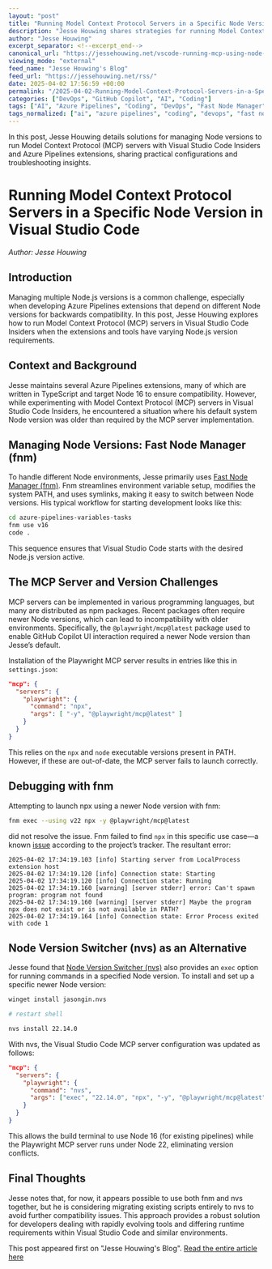 ```yaml
---
layout: "post"
title: "Running Model Context Protocol Servers in a Specific Node Version in Visual Studio Code"
description: "Jesse Houwing shares strategies for running Model Context Protocol (MCP) servers that require newer Node versions inside Visual Studio Code, focusing on Node version management with Fast Node Manager (fnm) and Node Version Switcher (nvs). Detailed configurations and troubleshooting steps are provided."
author: "Jesse Houwing"
excerpt_separator: <!--excerpt_end-->
canonical_url: "https://jessehouwing.net/vscode-running-mcp-using-node-version/"
viewing_mode: "external"
feed_name: "Jesse Houwing's Blog"
feed_url: "https://jessehouwing.net/rss/"
date: 2025-04-02 17:56:59 +00:00
permalink: "/2025-04-02-Running-Model-Context-Protocol-Servers-in-a-Specific-Node-Version-in-Visual-Studio-Code.html"
categories: ["DevOps", "GitHub Copilot", "AI", "Coding"]
tags: ["AI", "Azure Pipelines", "Coding", "DevOps", "Fast Node Manager", "GitHub", "GitHub Copilot", "MCP", "MCP Server", "Node Version Management", "Node Version Switcher", "Node.js", "Npx", "Playwright", "Posts", "Typescript", "VS Code"]
tags_normalized: ["ai", "azure pipelines", "coding", "devops", "fast node manager", "github", "github copilot", "mcp", "mcp server", "node version management", "node version switcher", "nodedotjs", "npx", "playwright", "posts", "typescript", "vs code"]
---
```


In this post, Jesse Houwing details solutions for managing Node versions to run Model Context Protocol (MCP) servers with Visual Studio Code Insiders and Azure Pipelines extensions, sharing practical configurations and troubleshooting insights.<!--excerpt_end-->

# Running Model Context Protocol Servers in a Specific Node Version in Visual Studio Code

*Author: Jesse Houwing*

## Introduction

Managing multiple Node.js versions is a common challenge, especially when developing Azure Pipelines extensions that depend on different Node versions for backwards compatibility. In this post, Jesse Houwing explores how to run Model Context Protocol (MCP) servers in Visual Studio Code Insiders when the extensions and tools have varying Node.js version requirements.

## Context and Background

Jesse maintains several Azure Pipelines extensions, many of which are written in TypeScript and target Node 16 to ensure compatibility. However, while experimenting with Model Context Protocol (MCP) servers in Visual Studio Code Insiders, he encountered a situation where his default system Node version was older than required by the MCP server implementation.

## Managing Node Versions: Fast Node Manager (fnm)

To handle different Node environments, Jesse primarily uses [Fast Node Manager (fnm)](https://github.com/Schniz/fnm?ref=jessehouwing.net). Fnm streamlines environment variable setup, modifies the system PATH, and uses symlinks, making it easy to switch between Node versions. His typical workflow for starting development looks like this:

```bash
cd azure-pipelines-variables-tasks
fnm use v16
code .
```

This sequence ensures that Visual Studio Code starts with the desired Node.js version active.

## The MCP Server and Version Challenges

MCP servers can be implemented in various programming languages, but many are distributed as npm packages. Recent packages often require newer Node versions, which can lead to incompatibility with older environments. Specifically, the `@playwright/mcp@latest` package used to enable GitHub Copilot UI interaction required a newer Node version than Jesse’s default.

Installation of the Playwright MCP server results in entries like this in `settings.json`:

```json
"mcp": {
  "servers": {
    "playwright": {
      "command": "npx",
      "args": [ "-y", "@playwright/mcp@latest" ]
    }
  }
}
```

This relies on the `npx` and `node` executable versions present in PATH. However, if these are out-of-date, the MCP server fails to launch correctly.

## Debugging with fnm

Attempting to launch npx using a newer Node version with fnm:

```bash
fnm exec --using v22 npx -y @playwright/mcp@latest
```

did not resolve the issue. Fnm failed to find `npx` in this specific use case—a known [issue](https://github.com/Schniz/fnm/issues/1406?ref=jessehouwing.net) according to the project’s tracker. The resultant error:

```
2025-04-02 17:34:19.103 [info] Starting server from LocalProcess extension host
2025-04-02 17:34:19.120 [info] Connection state: Starting
2025-04-02 17:34:19.120 [info] Connection state: Running
2025-04-02 17:34:19.160 [warning] [server stderr] error: Can't spawn program: program not found
2025-04-02 17:34:19.160 [warning] [server stderr] Maybe the program npx does not exist or is not available in PATH?
2025-04-02 17:34:19.164 [info] Connection state: Error Process exited with code 1
```

## Node Version Switcher (nvs) as an Alternative

Jesse found that [Node Version Switcher (nvs)](https://github.com/jasongin/nvs?ref=jessehouwing.net) also provides an `exec` option for running commands in a specified Node version. To install and set up a specific newer Node version:

```bash
winget install jasongin.nvs

# restart shell

nvs install 22.14.0
```

With nvs, the Visual Studio Code MCP server configuration was updated as follows:

```json
"mcp": {
  "servers": {
    "playwright": {
      "command": "nvs",
      "args": ["exec", "22.14.0", "npx", "-y", "@playwright/mcp@latest"]
    }
  }
}
```

This allows the build terminal to use Node 16 (for existing pipelines) while the Playwright MCP server runs under Node 22, eliminating version conflicts.

## Final Thoughts

Jesse notes that, for now, it appears possible to use both fnm and nvs together, but he is considering migrating existing scripts entirely to nvs to avoid further compatibility issues. This approach provides a robust solution for developers dealing with rapidly evolving tools and differing runtime requirements within Visual Studio Code and similar environments.

This post appeared first on "Jesse Houwing's Blog". [Read the entire article here](https://jessehouwing.net/vscode-running-mcp-using-node-version/)
